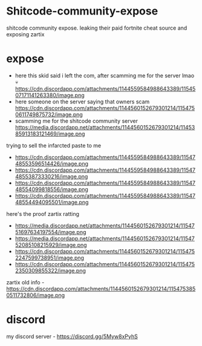 
# Shitcode-community-expose
shitcode community expose. leaking their paid fortnite cheat source and exposing zartix


# expose
- here this skid said i left the com, after scamming me for the server lmao :skull:
https://cdn.discordapp.com/attachments/1144559584988643389/1154507171141263380/image.png
- here someone on the server saying that owners scam
https://cdn.discordapp.com/attachments/1144560152679301214/1154750611749875732/image.png
- scamming me for the shitcode community server
https://media.discordapp.net/attachments/1144560152679301214/1145385913183121469/image.png

trying to sell the infarcted paste to me
- https://cdn.discordapp.com/attachments/1144559584988643389/1154748553596514426/image.png
- https://cdn.discordapp.com/attachments/1144559584988643389/1154748553873330216/image.png
- https://cdn.discordapp.com/attachments/1144559584988643389/1154748554099818556/image.png
- https://cdn.discordapp.com/attachments/1144559584988643389/1154748554494095501/image.png
 
here's the proof zartix ratting
- https://media.discordapp.net/attachments/1144560152679301214/1154751697634197554/image.png
- https://media.discordapp.net/attachments/1144560152679301214/1154752085108215929/image.png
- https://cdn.discordapp.com/attachments/1144560152679301214/1154752247599738951/image.png
- https://cdn.discordapp.com/attachments/1144560152679301214/1154752350309855322/image.png

zartix old info - https://cdn.discordapp.com/attachments/1144560152679301214/1154753850511732806/image.png

# discord

my discord server - https://discord.gg/5Myw8xPyhS
